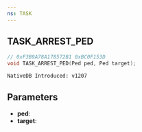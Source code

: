 ```yaml
---
ns: TASK
---
```

## TASK_ARREST_PED

```c
// 0xF3B9A78A178572B1 0xBC0F153D
void TASK_ARREST_PED(Ped ped, Ped target);
```

```
NativeDB Introduced: v1207
```

## Parameters
* **ped**:
* **target**:
